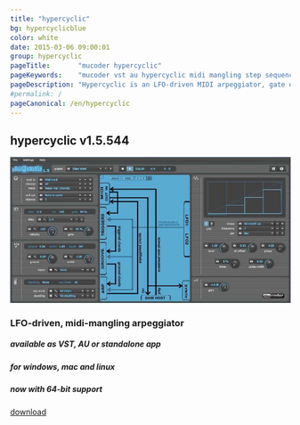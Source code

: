 ```yaml
---
title: "hypercyclic"
bg: hypercyclicblue
color: white
date: 2015-03-06 09:00:01
group: hypercyclic
pageTitle:       "mucoder hypercyclic"
pageKeywords:    "mucoder vst au hypercyclic midi mangling step sequencer plugin instrument lfo"
pageDescription: "Hypercyclic is an LFO-driven MIDI arpeggiator, gate effect and step sequencer. It can be used for mangling sustained MIDI input chords, the output of which can then drive other MIDI instruments. Acts either as a VST or Audio Unit plugin for your DAW, or as a standalone application. The sweetspot for Hypercyclic is the narrow border between chaos and regularity. Or, in other words, how to induce a certain pleasant randomness and syncopation, yet forcing everything to align again on the bar or beat boundaries. The original Hypercyclic won 2nd place in the KVRAudio.com Developer Challenge."
#permalink: /
pageCanonical: /en/hypercyclic
---
```


## hypercyclic v1.5.544

![hypercyclic](/img/hypercyclic.jpg)

### LFO-driven, midi-mangling arpeggiator

##### available as VST, AU or standalone app

##### for windows, mac and linux

##### now with 64-bit support

<div class="center">
<p></p>
<p><a class="large-button button-primary" href="#download">download</a></p>
</div>
